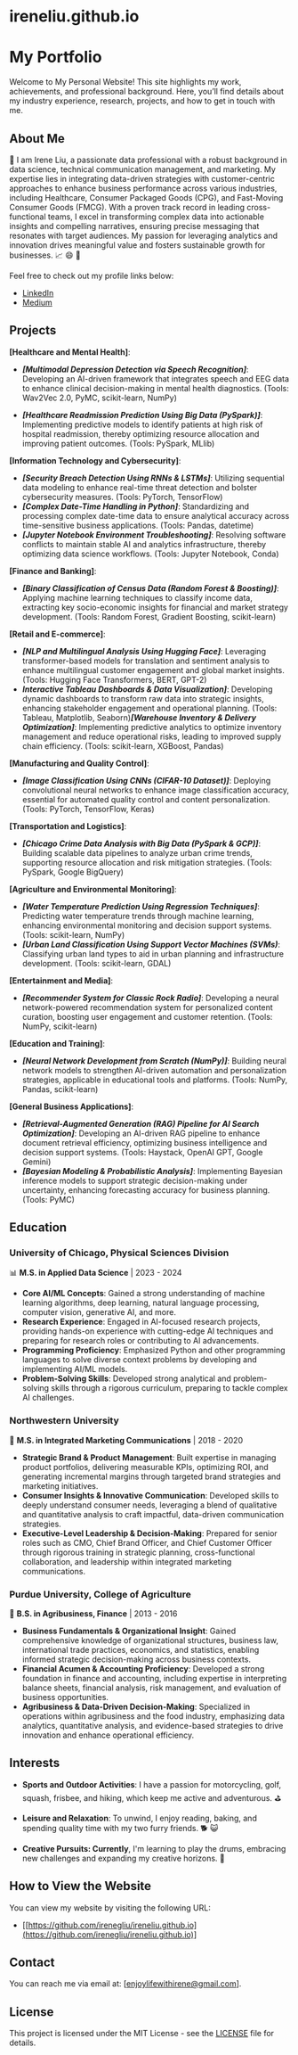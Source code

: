 # ireneliu.github.io
# My Portfolio

Welcome to My Personal Website! This site highlights my work, achievements, and professional background. Here, you’ll find details about my industry experience, research, projects, and how to get in touch with me.

## About Me

:wave: ​I am Irene Liu, a passionate data professional with a robust background in data science, technical communication management, and marketing. My expertise lies in integrating data-driven strategies with customer-centric approaches to enhance business performance across various industries, including Healthcare, Consumer Packaged Goods (CPG), and Fast-Moving Consumer Goods (FMCG). With a proven track record in leading cross-functional teams, I excel in transforming complex data into actionable insights and compelling narratives, ensuring precise messaging that resonates with target audiences. My passion for leveraging analytics and innovation drives meaningful value and fosters sustainable growth for businesses. :chart_with_upwards_trend: :smile: ​:tada:

Feel free to check out my profile links below:

- [LinkedIn](https://www.linkedin.com/in/irenegliu/)
- [Medium](https://medium.com/@enjoylifewithirene)

## Projects
  
**[Healthcare and Mental Health]**:

- ***[Multimodal Depression Detection via Speech Recognition]***: Developing an AI-driven framework that integrates speech and EEG data to enhance clinical decision-making in mental health diagnostics. ​(Tools: Wav2Vec 2.0, PyMC, scikit-learn, NumPy)

- ***[Healthcare Readmission Prediction Using Big Data (PySpark)]***: Implementing predictive models to identify patients at high risk of hospital readmission, thereby optimizing resource allocation and improving patient outcomes.​ (Tools: PySpark, MLlib)​

**[Information Technology and Cybersecurity]**:

- ***[Security Breach Detection Using RNNs & LSTMs]***: Utilizing sequential data modeling to enhance real-time threat detection and bolster cybersecurity measures.​ (Tools: PyTorch, TensorFlow)
- ***[Complex Date-Time Handling in Python]***: Standardizing and processing complex date-time data to ensure analytical accuracy across time-sensitive business applications. ​(Tools: Pandas, datetime)​
- ***[Jupyter Notebook Environment Troubleshooting]***: Resolving software conflicts to maintain stable AI and analytics infrastructure, thereby optimizing data science workflows.​ (Tools: Jupyter Notebook, Conda)​

**[Finance and Banking]**:

- ***[Binary Classification of Census Data (Random Forest & Boosting)]***: Applying machine learning techniques to classify income data, extracting key socio-economic insights for financial and market strategy development.​ (Tools: Random Forest, Gradient Boosting, scikit-learn)

**[Retail and E-commerce]**:

- ***[NLP and Multilingual Analysis Using Hugging Face]***: Leveraging transformer-based models for translation and sentiment analysis to enhance multilingual customer engagement and global market insights.​ (Tools: Hugging Face Transformers, BERT, GPT-2)​
- ***Interactive Tableau Dashboards & Data Visualization]***: Developing dynamic dashboards to transform raw data into strategic insights, enhancing stakeholder engagement and operational planning.​ (Tools: Tableau, Matplotlib, Seaborn)​
***[Warehouse Inventory & Delivery Optimization]***: Implementing predictive analytics to optimize inventory management and reduce operational risks, leading to improved supply chain efficiency.​ (Tools: scikit-learn, XGBoost, Pandas)​

**[Manufacturing and Quality Control]**:

- ***[Image Classification Using CNNs (CIFAR-10 Dataset)]***: Deploying convolutional neural networks to enhance image classification accuracy, essential for automated quality control and content personalization.​ (Tools: PyTorch, TensorFlow, Keras)​

**[Transportation and Logistics]**:

- ***[Chicago Crime Data Analysis with Big Data (PySpark & GCP)]***: Building scalable data pipelines to analyze urban crime trends, supporting resource allocation and risk mitigation strategies.​ (Tools: PySpark, Google BigQuery)​

**[Agriculture and Environmental Monitoring]**:

- ***[Water Temperature Prediction Using Regression Techniques]***: Predicting water temperature trends through machine learning, enhancing environmental monitoring and decision support systems.​(Tools: scikit-learn, NumPy)​
- ***[Urban Land Classification Using Support Vector Machines (SVMs)***: Classifying urban land types to aid in urban planning and infrastructure development.​ (Tools: scikit-learn, GDAL)​

**[Entertainment and Media]**:

- ***[Recommender System for Classic Rock Radio]***: Developing a neural network-powered recommendation system for personalized content curation, boosting user engagement and customer retention.​ (Tools: NumPy, scikit-learn)​

**[Education and Training]**:

- ***[Neural Network Development from Scratch (NumPy)]***: Building neural network models to strengthen AI-driven automation and personalization strategies, applicable in educational tools and platforms.​ (Tools: NumPy, Pandas, scikit-learn)​

**[General Business Applications]**:

- ***[Retrieval-Augmented Generation (RAG) Pipeline for AI Search Optimization]***: Developing an AI-driven RAG pipeline to enhance document retrieval efficiency, optimizing business intelligence and decision support systems.​ (Tools: Haystack, OpenAI GPT, Google Gemini) 
- ***[Bayesian Modeling & Probabilistic Analysis]***: Implementing Bayesian inference models to support strategic decision-making under uncertainty, enhancing forecasting accuracy for business planning. (Tools: PyMC)

## Education

### University of Chicago, Physical Sciences Division  
:bar_chart:  **M.S. in Applied Data Science** | 2023 - 2024  
- **Core AI/ML Concepts**: Gained a strong understanding of machine learning algorithms, deep learning, natural language processing, computer vision, generative AI, and more.  
- **Research Experience**: Engaged in AI-focused research projects, providing hands-on experience with cutting-edge AI techniques and preparing for research roles or contributing to AI advancements.  
- **Programming Proficiency**: Emphasized Python and other programming languages to solve diverse context problems by developing and implementing AI/ML models.  
- **Problem-Solving Skills**: Developed strong analytical and problem-solving skills through a rigorous curriculum, preparing to tackle complex AI challenges.

### Northwestern University  
:mega: **M.S. in Integrated Marketing Communications** | 2018 - 2020  
- **Strategic Brand & Product Management**: Built expertise in managing product portfolios, delivering measurable KPIs, optimizing ROI, and generating incremental margins through targeted brand strategies and marketing initiatives.
- **Consumer Insights & Innovative Communication**: Developed skills to deeply understand consumer needs, leveraging a blend of qualitative and quantitative analysis to craft impactful, data-driven communication strategies.
- **Executive-Level Leadership & Decision-Making**: Prepared for senior roles such as CMO, Chief Brand Officer, and Chief Customer Officer through rigorous training in strategic planning, cross-functional collaboration, and leadership within integrated marketing communications.

### Purdue University, College of Agriculture  
:briefcase: **B.S. in Agribusiness, Finance** | 2013 - 2016  
- **Business Fundamentals & Organizational Insight**: Gained comprehensive knowledge of organizational structures, business law, international trade practices, economics, and statistics, enabling informed strategic decision-making across business contexts.
- **Financial Acumen & Accounting Proficiency**: Developed a strong foundation in finance and accounting, including expertise in interpreting balance sheets, financial analysis, risk management, and evaluation of business opportunities.
- **Agribusiness & Data-Driven Decision-Making**: Specialized in operations within agribusiness and the food industry, emphasizing data analytics, quantitative analysis, and evidence-based strategies to drive innovation and enhance operational efficiency.

## Interests

- **Sports and Outdoor Activities**: I have a passion for motorcycling, golf, squash, frisbee, and hiking, which keep me active and adventurous.​ :golf:​

- **Leisure and Relaxation**: To unwind, I enjoy reading, baking, and spending quality time with my two furry friends. :dog2: :smiley_cat:​

- **Creative Pursuits: Currently**, I'm learning to play the drums, embracing new challenges and expanding my creative horizons. :drum:

## How to View the Website

You can view my website by visiting the following URL:

- [[https://github.com/irenegliu/ireneliu.github.io](https://github.com/irenegliu/ireneliu.github.io)]

## Contact

You can reach me via email at: [enjoylifewithirene@gmail.com].

## License

This project is licensed under the MIT License - see the [LICENSE](LICENSE) file for details.
